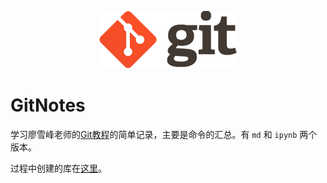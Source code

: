 <p align='center'>
    <img src=images/logo@2x.png>
</p>


# GitNotes

学习廖雪峰老师的[Git教程](https://www.liaoxuefeng.com/wiki/0013739516305929606dd18361248578c67b8067c8c017b000)的简单记录，主要是命令的汇总。有 `md` 和 `ipynb` 两个版本。

过程中创建的库在[这里](https://github.com/seanyuner/learngit)。

